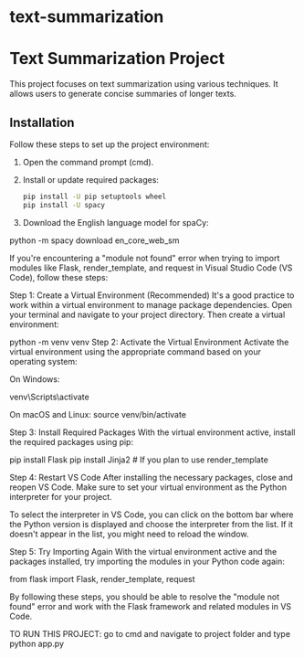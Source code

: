 # text-summarization

# Text Summarization Project

This project focuses on text summarization using various techniques. It allows users to generate concise summaries of longer texts.

## Installation

Follow these steps to set up the project environment:

1. Open the command prompt (cmd).
2. Install or update required packages:

   ```bash
   pip install -U pip setuptools wheel
   pip install -U spacy

 3. Download the English language model for spaCy:
  
  python -m spacy download en_core_web_sm


  
If you're encountering a "module not found" error when trying to import modules like Flask, render_template, and request in Visual Studio Code (VS Code), follow these steps:


Step 1: Create a Virtual Environment (Recommended)
It's a good practice to work within a virtual environment to manage package dependencies. Open your terminal and navigate to your project directory. Then create a virtual environment:

python -m venv venv
Step 2: Activate the Virtual Environment
Activate the virtual environment using the appropriate command based on your operating system:

On Windows:

venv\Scripts\activate


On macOS and Linux:
source venv/bin/activate


Step 3: Install Required Packages
With the virtual environment active, install the required packages using pip:

pip install Flask
pip install Jinja2  # If you plan to use render_template


Step 4: Restart VS Code
After installing the necessary packages, close and reopen VS Code. Make sure to set your virtual environment as the Python interpreter for your project.

To select the interpreter in VS Code, you can click on the bottom bar where the Python version is displayed and choose the interpreter from the list. If it doesn't appear in the list, you might need to reload the window.

Step 5: Try Importing Again
With the virtual environment active and the packages installed, try importing the modules in your Python code again:

from flask import Flask, render_template, request



By following these steps, you should be able to resolve the "module not found" error and work with the Flask framework and related modules in VS Code.




TO RUN THIS PROJECT:
go to cmd and navigate to project folder 
and  type
         python app.py
